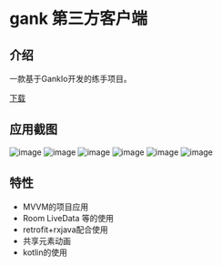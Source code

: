 # gank 第三方客户端
**介绍**
---------
一款基于GankIo开发的练手项目。

[下载](https://www.coolapk.com/apk/174903)

**应用截图**
-----------
![image](https://github.com/GUUGUO/gank/blob/master/screenshot/Screenshot_20170629-213425.png?raw=true)
![image](https://github.com/GUUGUO/gank/blob/master/screenshot/Screenshot_20170629-213431.png?raw=true)
![image](https://github.com/GUUGUO/gank/blob/master/screenshot/Screenshot_20170629-213436.png?raw=true)
![image](https://github.com/GUUGUO/gank/blob/master/screenshot/Screenshot_20170629-213443.png?raw=true)
![image](https://github.com/GUUGUO/gank/blob/master/screenshot/Screenshot_20170629-213457.png?raw=true)
![image](https://github.com/GUUGUO/gank/blob/master/screenshot/Screenshot_20170629-213513.png?raw=true)


**特性**
-----------
* MVVM的项目应用
* Room LiveData 等的使用
* retrofit+rxjava配合使用
* 共享元素动画
* kotlin的使用



